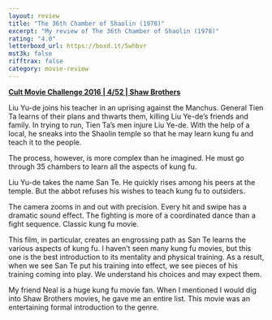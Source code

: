 ```yaml
---
layout: review
title: "The 36th Chamber of Shaolin (1978)"
excerpt: "My review of The 36th Chamber of Shaolin (1978)"
rating: "4.0"
letterboxd_url: https://boxd.it/5whbvr
mst3k: false
rifftrax: false
category: movie-review
---
```


<b><a href="https://boxd.it/q7ygw/detail">Cult Movie Challenge 2016 | 4/52 | Shaw Brothers</a></b>

Liu Yu-de joins his teacher in an uprising against the Manchus. General Tien Ta learns of their plans and thwarts them, killing Liu Ye-de’s friends and family. In trying to run, Tien Ta’s men injure Liu Ye-de. With the help of a local, he sneaks into the Shaolin temple so that he may learn kung fu and teach it to the people.

The process, however, is more complex than he imagined. He must go through 35 chambers to learn all the aspects of kung fu.

Liu Yu-de takes the name San Te. He quickly rises among his peers at the temple. But the abbot refuses his wishes to teach kung fu to outsiders.

The camera zooms in and out with precision. Every hit and swipe has a dramatic sound effect. The fighting is more of a coordinated dance than a fight sequence. Classic kung fu movie.

This film, in particular, creates an engrossing path as San Te learns the various aspects of kung fu. I haven’t seen many kung fu movies, but this one is the best introduction to its mentality and physical training. As a result, when we see San Te put his training into effect, we see pieces of his training coming into play. We understand his choices and may expect them.

My friend Neal is a huge kung fu movie fan. When I mentioned I would dig into Shaw Brothers movies, he gave me an entire list. This movie was an entertaining formal introduction to the genre.
